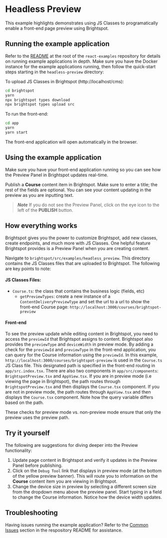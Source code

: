 # Headless Preview
This example highlights demonstrates using JS Classes to programatically enable a front-end page preview using Brightspot.

## Running the example application
Refer to the [README](/README.md) at the root of the `react-examples` repository for details on running example applications in depth. Make sure you have the Docker instance for the example applications running, then follow the quick-start steps starting in the `headless-preview` directory:

To upload JS Classes in Brightspot (http://localhost/cms):

```sh
cd brightspot
yarn
npx brightspot types download
npx brightspot types upload src

```

To run the front-end:

```sh
cd app
yarn
yarn start
```

The front-end application will open automatically in the browser.

## Using the example application
Make sure you have your front-end application running so you can see how the Preview Panel in Brightspot updates real-time.

Publish a **Course** content item in Brightspot. Make sure to enter a title; the rest of the fields are optional. You can see your content updating in the preview as you are inputting text.

> **_Note_** If you do not see the Preview Panel, click on the eye icon to the left of the **PUBLISH** button. 

## How everything works
Brightspot gives you the power to customize Brightspot, add new classes, create endpoints, and much more with JS Classes. One helpful feature Brightspot provides is a Preview Panel when you are creating content.

Navigate to `brightspot/src/examples/headless_preview`. This directory contains the JS Classes files that are uploaded to Brightspot. The following are key points to note:

#### JS Classes Files:
- `Course.ts`: the class that contains the business logic (fields, etc)
  - `getPreviewTypes`: create a new instance of a `ContentDeliveryPreviewType` and set the url to a url to show the front-end Course page: `http://localhost:3000/courses/brightspot-preview`

#### Front-end
To see the preview update while editing content in Brightspot, you need to access the `previewId` that Brightspot assigns to content. Brightspot also provides the `previewType` and `deviceWidth` in preview mode. By adding a check for the `previewId` and `previewType` in the front-end application, you can query for the Course information using the `previewId`. In this example, `http://localhost:3000/courses/brightspot-preview` is used in the `Course.ts` JS Class file. This designated path is specified in the front-end routing in `app/src.index.tsx`. There are also two components in `app/src/components`: `BrightspotPreview.tsx` and `AppView.tsx`. If you are in preview mode (i.e viewing the page in Brightspot), the path routes through `BrightspotPreview.tsx` and then displays the `Course.tsx` component. If you are not in preview mode, the path routes through `AppView.tsx` and then displays the `Course.tsx` component. Note how the query variable differs based on the path.

These checks for preview mode vs. non-preview mode ensure that only the preview uses the preview path.

## Try it yourself
The following are suggestions for diving deeper into the Preview functionality:

1. Update page content in Brightspot and verify it updates in the Preview Panel before publishing.
2. Click on the `Debug Tool` link that displays in preview mode (at the bottom of the yellow preview banner). This will route you to information on the **Course** content item you are viewing in Brightspot.
3. Change the device size in preview by selecting a different screen size from the dropdown menu above the preview panel. Start typing in a field to change the Course information. Notice how the device width updates. 

## Troubleshooting
Having issues running the example application? Refer to the [Common Issues](/README.md) section in the respository README for assistance.
